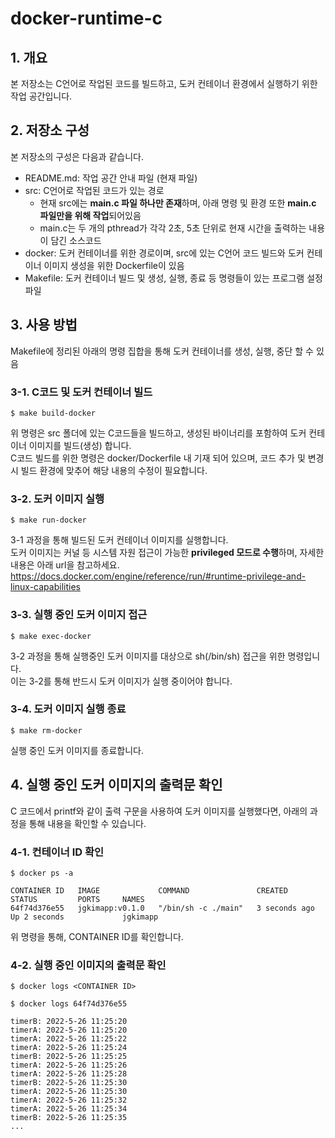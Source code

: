 # docker-runtime-c

## 1. 개요
본 저장소는 C언어로 작업된 코드를 빌드하고, 도커 컨테이너 환경에서 실행하기 위한 작업 공간입니다.

## 2. 저장소 구성
본 저장소의 구성은 다음과 같습니다.
- README.md: 작업 공간 안내 파일 (현재 파일)
- src: C언어로 작업된 코드가 있는 경로
  - 현재 src에는 **main.c 파일 하나만 존재**하며, 아래 명령 및 환경 또한 **main.c 파일만을 위해 작업**되어있음
  - main.c는 두 개의 pthread가 각각 2초, 5초 단위로 현재 시간을 출력하는 내용이 담긴 소스코드
- docker: 도커 컨테이너를 위한 경로이며, src에 있는 C언어 코드 빌드와 도커 컨테이너 이미지 생성을 위한 Dockerfile이 있음
- Makefile: 도커 컨테이너 빌드 및 생성, 실행, 종료 등 명령들이 있는 프로그램 설정 파일

## 3. 사용 방법
Makefile에 정리된 아래의 명령 집합을 통해 도커 컨테이너를 생성, 실행, 중단 할 수 있음

### 3-1. C코드 및 도커 컨테이너 빌드
```
$ make build-docker
```
위 명령은 src 폴더에 있는 C코드들을 빌드하고, 생성된 바이너리를 포함하여 도커 컨테이너 이미지를 빌드(생성) 합니다. </br>
C코드 빌드를 위한 명령은 docker/Dockerfile 내 기재 되어 있으며, 코드 추가 및 변경 시 빌드 환경에 맞추어 해당 내용의 수정이 필요합니다.

### 3-2. 도커 이미지 실행
```
$ make run-docker
```
3-1 과정을 통해 빌드된 도커 컨테이너 이미지를 실행합니다. </br>
도커 이미지는 커널 등 시스템 자원 접근이 가능한 **privileged 모드로 수행**하며, 자세한 내용은 아래 url을 참고하세요. </br>
https://docs.docker.com/engine/reference/run/#runtime-privilege-and-linux-capabilities

### 3-3. 실행 중인 도커 이미지 접근
```
$ make exec-docker
```
3-2 과정을 통해 실행중인 도커 이미지를 대상으로 sh(/bin/sh) 접근을 위한 명령입니다. </br>
이는 3-2를 통해 반드시 도커 이미지가 실행 중이어야 합니다.

### 3-4. 도커 이미지 실행 종료
```
$ make rm-docker
```
실행 중인 도커 이미지를 종료합니다.

## 4. 실행 중인 도커 이미지의 출력문 확인
C 코드에서 printf와 같이 출력 구문을 사용하여 도커 이미지를 실행했다면, 아래의 과정을 통해 내용을 확인할 수 있습니다.

### 4-1. 컨테이너 ID 확인
```
$ docker ps -a

CONTAINER ID   IMAGE             COMMAND               CREATED         STATUS         PORTS     NAMES
64f74d376e55   jgkimapp:v0.1.0   "/bin/sh -c ./main"   3 seconds ago   Up 2 seconds             jgkimapp
```
위 명령을 통해, CONTAINER ID를 확인합니다.

### 4-2. 실행 중인 이미지의 출력문 확인
```
$ docker logs <CONTAINER ID>
```
```
$ docker logs 64f74d376e55

timerB: 2022-5-26 11:25:20
timerA: 2022-5-26 11:25:20
timerA: 2022-5-26 11:25:22
timerA: 2022-5-26 11:25:24
timerB: 2022-5-26 11:25:25
timerA: 2022-5-26 11:25:26
timerA: 2022-5-26 11:25:28
timerB: 2022-5-26 11:25:30
timerA: 2022-5-26 11:25:30
timerA: 2022-5-26 11:25:32
timerA: 2022-5-26 11:25:34
timerB: 2022-5-26 11:25:35
...
```
